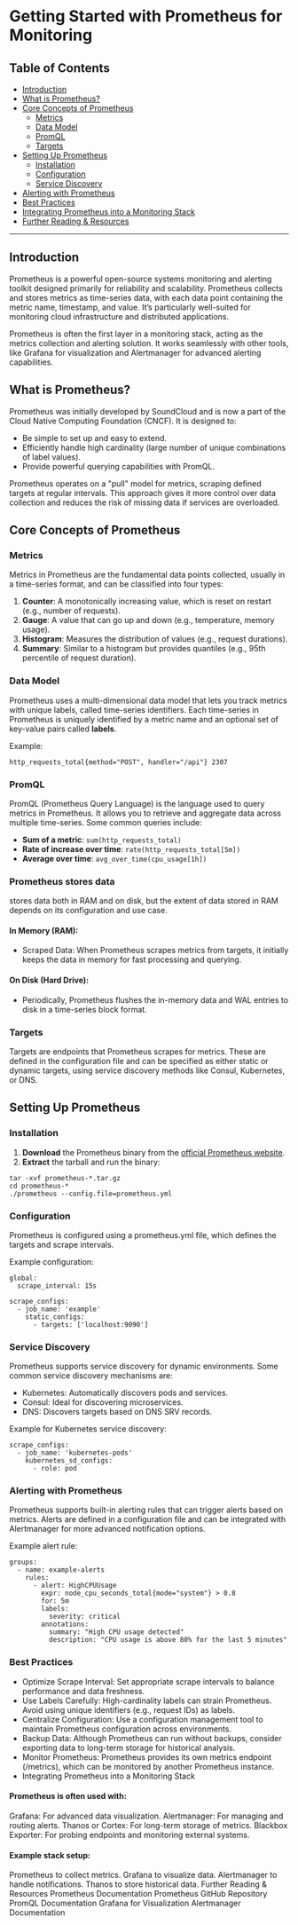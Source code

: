 # Getting Started with Prometheus for Monitoring

## Table of Contents
- [Introduction](#introduction)
- [What is Prometheus?](#what-is-prometheus)
- [Core Concepts of Prometheus](#core-concepts-of-prometheus)
  - [Metrics](#metrics)
  - [Data Model](#data-model)
  - [PromQL](#promql)
  - [Targets](#targets)
- [Setting Up Prometheus](#setting-up-prometheus)
  - [Installation](#installation)
  - [Configuration](#configuration)
  - [Service Discovery](#service-discovery)
- [Alerting with Prometheus](#alerting-with-prometheus)
- [Best Practices](#best-practices)
- [Integrating Prometheus into a Monitoring Stack](#integrating-prometheus-into-a-monitoring-stack)
- [Further Reading & Resources](#further-reading--resources)

---

## Introduction

Prometheus is a powerful open-source systems monitoring and alerting toolkit designed primarily for reliability and scalability. Prometheus collects and stores metrics as time-series data, with each data point containing the metric name, timestamp, and value. It’s particularly well-suited for monitoring cloud infrastructure and distributed applications.

Prometheus is often the first layer in a monitoring stack, acting as the metrics collection and alerting solution. It works seamlessly with other tools, like Grafana for visualization and Alertmanager for advanced alerting capabilities.

## What is Prometheus?

Prometheus was initially developed by SoundCloud and is now a part of the Cloud Native Computing Foundation (CNCF). It is designed to:
- Be simple to set up and easy to extend.
- Efficiently handle high cardinality (large number of unique combinations of label values).
- Provide powerful querying capabilities with PromQL.

Prometheus operates on a "pull" model for metrics, scraping defined targets at regular intervals. This approach gives it more control over data collection and reduces the risk of missing data if services are overloaded.

## Core Concepts of Prometheus

### Metrics

Metrics in Prometheus are the fundamental data points collected, usually in a time-series format, and can be classified into four types:

1. **Counter**: A monotonically increasing value, which is reset on restart (e.g., number of requests).
2. **Gauge**: A value that can go up and down (e.g., temperature, memory usage).
3. **Histogram**: Measures the distribution of values (e.g., request durations).
4. **Summary**: Similar to a histogram but provides quantiles (e.g., 95th percentile of request duration).

### Data Model

Prometheus uses a multi-dimensional data model that lets you track metrics with unique labels, called time-series identifiers. Each time-series in Prometheus is uniquely identified by a metric name and an optional set of key-value pairs called **labels**.

Example:
```
http_requests_total{method="POST", handler="/api"} 2307
```

### PromQL

PromQL (Prometheus Query Language) is the language used to query metrics in Prometheus. It allows you to retrieve and aggregate data across multiple time-series. Some common queries include:

- **Sum of a metric**: `sum(http_requests_total)`
- **Rate of increase over time**: `rate(http_requests_total[5m])`
- **Average over time**: `avg_over_time(cpu_usage[1h])`


### Prometheus stores data 
stores data both in RAM and on disk, but the extent of data stored in RAM depends on its configuration and use case.

#### In Memory (RAM):

- Scraped Data: When Prometheus scrapes metrics from targets, it initially keeps the data in memory for fast processing and querying.

#### On Disk (Hard Drive):

- Periodically, Prometheus flushes the in-memory data and WAL entries to disk in a time-series block format.


### Targets

Targets are endpoints that Prometheus scrapes for metrics. These are defined in the configuration file and can be specified as either static or dynamic targets, using service discovery methods like Consul, Kubernetes, or DNS.

## Setting Up Prometheus

### Installation

1. **Download** the Prometheus binary from the [official Prometheus website](https://prometheus.io/download/).
2. **Extract** the tarball and run the binary:

```
tar -xvf prometheus-*.tar.gz
cd prometheus-*
./prometheus --config.file=prometheus.yml
```


### Configuration
Prometheus is configured using a prometheus.yml file, which defines the targets and scrape intervals.

Example configuration:

```
global:
  scrape_interval: 15s

scrape_configs:
  - job_name: 'example'
    static_configs:
      - targets: ['localhost:9090']
```

### Service Discovery
Prometheus supports service discovery for dynamic environments. Some common service discovery mechanisms are:

- Kubernetes: Automatically discovers pods and services.
- Consul: Ideal for discovering microservices.
- DNS: Discovers targets based on DNS SRV records.

Example for Kubernetes service discovery:

```
scrape_configs:
  - job_name: 'kubernetes-pods'
    kubernetes_sd_configs:
      - role: pod
```

### Alerting with Prometheus

Prometheus supports built-in alerting rules that can trigger alerts based on metrics. Alerts are defined in a configuration file and can be integrated with Alertmanager for more advanced notification options.

Example alert rule:

```
groups:
  - name: example-alerts
    rules:
      - alert: HighCPUUsage
        expr: node_cpu_seconds_total{mode="system"} > 0.8
        for: 5m
        labels:
          severity: critical
        annotations:
          summary: "High CPU usage detected"
          description: "CPU usage is above 80% for the last 5 minutes"
```

### Best Practices
- Optimize Scrape Interval: Set appropriate scrape intervals to balance performance and data freshness.
- Use Labels Carefully: High-cardinality labels can strain Prometheus. Avoid using unique identifiers (e.g., request IDs) as labels.
- Centralize Configuration: Use a configuration management tool to maintain Prometheus configuration across environments.
- Backup Data: Although Prometheus can run without backups, consider exporting data to long-term storage for historical analysis.
- Monitor Prometheus: Prometheus provides its own metrics endpoint (/metrics), which can be monitored by another Prometheus instance.
- Integrating Prometheus into a Monitoring Stack


#### Prometheus is often used with:
  
Grafana: For advanced data visualization.
Alertmanager: For managing and routing alerts.
Thanos or Cortex: For long-term storage of metrics.
Blackbox Exporter: For probing endpoints and monitoring external systems.



#### Example stack setup:

Prometheus to collect metrics.
Grafana to visualize data.
Alertmanager to handle notifications.
Thanos to store historical data.
Further Reading & Resources
Prometheus Documentation
Prometheus GitHub Repository
PromQL Documentation
Grafana for Visualization
Alertmanager Documentation

